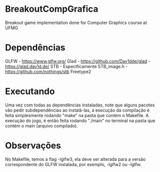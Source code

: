# BreakoutCompGrafica
Breakout game implementation done for Computer Graphics course at UFMG


# Dependências
GLFW - https://www.glfw.org/
Glad - https://github.com/Dav1dde/glad - https://glad.dav1d.de/
STB - Especificamente STB_image.h - https://github.com/nothings/stb
Freetype2

# Executando
Uma vez com todas as dependências instaladas, note que alguns pacotes vão pedir subdependências ao instalá-las, a execução da
compilação é feita simplesmente rodando "make" na pasta que contém o Makefile. A execução do jogo, é então feita rodando 
"./main" no terminal na pasta que contém o main (arquivo compilado).

# Observações
No Makefile, temos a flag -lglfw3, ela deve ser alterada para a versão correspondente do GLFW instalada, por exemplo, -lglfw2 ou -lglfw.
